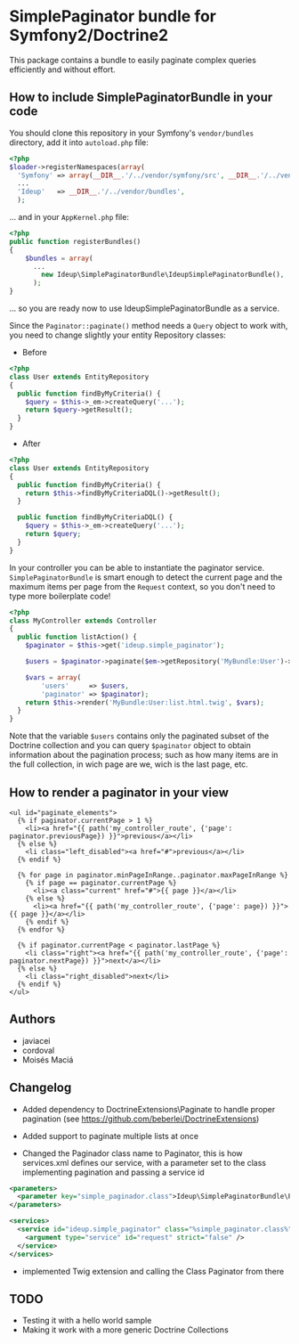 # SimplePaginator bundle for Symfony2/Doctrine2

This package contains a bundle to easily paginate complex queries efficiently and without effort.

## How to include SimplePaginatorBundle in your code

You should clone this repository in your Symfony's `vendor/bundles` directory, add it into `autoload.php` file:

```php
<?php
$loader->registerNamespaces(array(
  'Symfony' => array(__DIR__.'/../vendor/symfony/src', __DIR__.'/../vendor/bundles'),
  ...
  'Ideup'   => __DIR__.'/../vendor/bundles',
  );
```
... and in your `AppKernel.php` file:

```php
<?php
public function registerBundles()
{
    $bundles = array(
      ...
        new Ideup\SimplePaginatorBundle\IdeupSimplePaginatorBundle(),
      );
}
```
... so you are ready now to use IdeupSimplePaginatorBundle as a service.

Since the `Paginator::paginate()` method needs a `Query` object to work with, you need to change slightly your entity Repository classes:

  * Before

```php
<?php
class User extends EntityRepository 
{
  public function findByMyCriteria() {
    $query = $this->_em->createQuery('...');
    return $query->getResult();
  }
}
```

  * After

```php
<?php
class User extends EntityRepository 
{
  public function findByMyCriteria() {
    return $this->findByMyCriteriaDQL()->getResult();
  }

  public function findByMyCriteriaDQL() {
    $query = $this->_em->createQuery('...');
    return $query;
  }
}
```

In your controller you can be able to instantiate the paginator service. `SimplePaginatorBundle` is smart enough to
detect the current page and the maximum items per page from the `Request` context, so you don't need to type more 
boilerplate code!

```php
<?php
class MyController extends Controller
{
  public function listAction() {
    $paginator = $this->get('ideup.simple_paginator');

    $users = $paginator->paginate($em->getRepository('MyBundle:User')->findByMyCriteriaDQL())->getResult();

    $vars = array(
        'users'     => $users,
        'paginator' => $paginator);
    return $this->render('MyBundle:User:list.html.twig', $vars);
  }
}
```

Note that the variable `$users` contains only the paginated subset of the Doctrine collection and you can query
`$paginator` object to obtain information about the pagination process; such as how many items are in the full
collection, in wich page are we, wich is the last page, etc.

## How to render a paginator in your view

```jinja
<ul id="paginate_elements">
  {% if paginator.currentPage > 1 %}
    <li><a href="{{ path('my_controller_route', {'page': paginator.previousPage}) }}">previous</a></li>
  {% else %}
    <li class="left_disabled"><a href="#">previous</a></li>
  {% endif %}

  {% for page in paginator.minPageInRange..paginator.maxPageInRange %}
    {% if page == paginator.currentPage %}
      <li><a class="current" href="#">{{ page }}</a></li>
    {% else %}
      <li><a href="{{ path('my_controller_route', {'page': page}) }}">{{ page }}</a></li>
    {% endif %}
  {% endfor %}

  {% if paginator.currentPage < paginator.lastPage %}
    <li class="right"><a href="{{ path('my_controller_route', {'page': paginator.nextPage}) }}">next</a></li>
  {% else %}
    <li class="right_disabled">next</li>
  {% endif %}
</ul>
```

## Authors

* javiacei
* cordoval
* Moisés Maciá

## Changelog

* Added dependency to DoctrineExtensions\Paginate to handle proper pagination (see https://github.com/beberlei/DoctrineExtensions)
 
* Added support to paginate multiple lists at once
 
* Changed the Paginador class name to Paginator, this is how services.xml defines our service, with a parameter set to the class implementing pagination and passing a service id
 
```xml
<parameters>
  <parameter key="simple_paginador.class">Ideup\SimplePaginatorBundle\Paginator\Paginator</parameter>
</parameters>

<services>
  <service id="ideup.simple_paginator" class="%simple_paginator.class%">
    <argument type="service" id="request" strict="false" />
  </service>
</services>
```
 
* implemented Twig extension and calling the Class Paginator from there

## TODO

* Testing it with a hello world sample
* Making it work with a more generic Doctrine Collections

